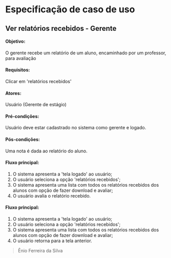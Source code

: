 # Especificação de caso de uso 

## Ver relatórios recebidos - Gerente

#### Objetivo: 
O gerente recebe um relatório de um aluno, encaminhado por um professor, para avaliação

#### Requisitos:
Clicar em 'relatórios recebidos' 

#### Atores:
Usuário (Gerente de estágio) 

#### Pré-condições: 
Usuário deve estar cadastrado no sistema como gerente e logado.

#### Pós-condições: 
Uma nota é dada ao relatório do aluno.

#### Fluxo principal: 
1. O sistema apresenta a 'tela logado' ao usuário; 
2. O usuário seleciona a opção 'relatórios recebidos';
3. O sistema apresenta uma lista com todos os relatórios recebidos dos alunos com opção de fazer download e avaliar;
4. O usuário avalia o relatório recebido.

#### Fluxo principal: 
1. O sistema apresenta a 'tela logado' ao usuário; 
2. O usuário seleciona a opção 'relatórios recebidos';
3. O sistema apresenta uma lista com todos os relatórios recebidos dos alunos com opção de fazer download e avaliar;
4. O usuário retorna para a tela anterior. 

>Ênio Ferreira da Silva
